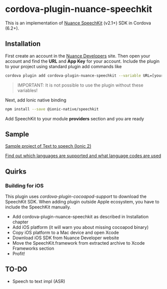 # cordova-plugin-nuance-speechkit
This is an implementation of [Nuance SpeechKit](https://developer.nuance.com) (v2.1+) SDK in Cordova (6.2+).

## Installation
First create an account in the [Nuance Developers](https://developer.nuance.com/public/index.php?task=register) site. Then open your account and find the **URL** and **App Key** for your account. Include the plugin to your project using standard plugin add commands like
```Bash
cordova plugin add cordova-plugin-nuance-speechkit --variable URL=[your URL here] --variable APP_KEY=[your App Key here]
```
> IMPORTANT: It is not possible to use the plugin without these variables! 

Next, add Ionic native binding
```Bash
npm install --save @ionic-native/speechkit
```
Add SpeechKit to your module **providers** section and you are ready

## Sample
[Sample project of Text to speech (Ionic 2)](https://github.com/Shmarkus/cordova-plugin-nuance-speechkit-sample)

[Find out which languages are supported and what language codes are used](https://developer.nuance.com/public/index.php?task=supportedLanguages)

## Quirks
### Building for iOS
This plugin uses *cordova-plugin-cocoapod-support* to download the SpeechKit SDK. When adding plugin outside Apple ecosystem, you have to include the SpeechKit manually.
 
 * Add cordova-plugin-nuance-speechkit as described in Installation chapter
 * Add iOS platform (it will warn you about missing cocoapod binary)
 * Copy iOS platform to a Mac device and open Xcode
 * Download iOS SDK from Nuance Developer website
 * Move the SpeechKit.framework from extracted archive to Xcode Frameworks section
 * Profit!

## TO-DO
 * Speech to text impl (ASR)